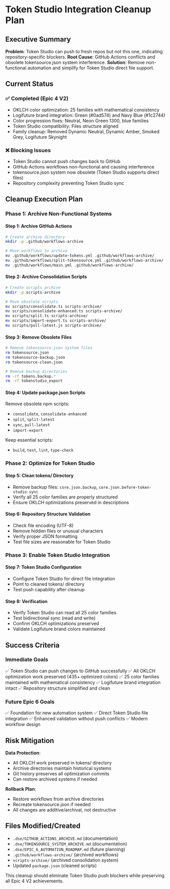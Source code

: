 # Token Studio Integration Cleanup Plan

## Executive Summary

**Problem**: Token Studio can push to fresh repos but not this one, indicating repository-specific blockers.
**Root Cause**: GitHub Actions conflicts and obsolete tokensource.json system interference.
**Solution**: Remove non-functional automation and simplify for Token Studio direct file support.

## Current Status

### ✅ Completed (Epic 4 V2)
- OKLCH color optimization: 25 families with mathematical consistency
- Logifuture brand integration: Green (#0ad574) and Navy Blue (#1c2744)
- Color progression fixes: Neutral, Neon Green 1300, blue families
- Token Studio compatibility: Files structure aligned
- Family cleanup: Removed Dynamic Neutral, Dynamic Amber, Smoked Grey, Logifuture Skynight

### ❌ Blocking Issues
- Token Studio cannot push changes back to GitHub
- GitHub Actions workflows non-functional and causing interference
- tokensource.json system now obsolete (Token Studio supports direct files)
- Repository complexity preventing Token Studio sync

## Cleanup Execution Plan

### Phase 1: Archive Non-Functional Systems

#### Step 1: Archive GitHub Actions
```bash
# Create archive directory
mkdir -p .github/workflows-archive

# Move workflows to archive
mv .github/workflows/update-tokens.yml .github/workflows-archive/
mv .github/workflows/split-tokensource.yml .github/workflows-archive/
mv .github/workflows/main.yml .github/workflows-archive/
```

#### Step 2: Archive Consolidation Scripts
```bash
# Create scripts archive
mkdir -p scripts-archive

# Move obsolete scripts
mv scripts/consolidate.ts scripts-archive/
mv scripts/consolidate-enhanced.ts scripts-archive/
mv scripts/split.ts scripts-archive/
mv scripts/import-export.ts scripts-archive/
mv scripts/pull-latest.js scripts-archive/
```

#### Step 3: Remove Obsolete Files
```bash
# Remove tokensource.json system files
rm tokensource.json
rm tokensource-backup.json 
rm tokensource-clean.json

# Remove backup directories
rm -rf tokens.backup.*
rm -rf tokenstudio_export
```

#### Step 4: Update package.json Scripts
Remove obsolete npm scripts:
- `consolidate`, `consolidate-enhanced`
- `split`, `split-latest`
- `sync`, `pull-latest`
- `import-export`

Keep essential scripts:
- `build`, `test`, `lint`, `type-check`

### Phase 2: Optimize for Token Studio

#### Step 5: Clean tokens/ Directory
- Remove backup files: `core.json.backup`, `core.json.before-token-studio-sync`
- Verify all 25 color families are properly structured
- Ensure OKLCH optimizations preserved in descriptions

#### Step 6: Repository Structure Validation
- Check file encoding (UTF-8)
- Remove hidden files or unusual characters
- Verify proper JSON formatting
- Test file sizes are reasonable for Token Studio

### Phase 3: Enable Token Studio Integration

#### Step 7: Token Studio Configuration
- Configure Token Studio for direct file integration
- Point to cleaned tokens/ directory
- Test push capability after cleanup

#### Step 8: Verification
- Verify Token Studio can read all 25 color families
- Test bidirectional sync (read and write)
- Confirm OKLCH optimizations preserved
- Validate Logifuture brand colors maintained

## Success Criteria

### Immediate Goals
✅ Token Studio can push changes to GitHub successfully
✅ All OKLCH optimization work preserved (435+ optimized colors)
✅ 25 color families maintained with mathematical consistency
✅ Logifuture brand integration intact
✅ Repository structure simplified and clean

### Future Epic 6 Goals
✅ Foundation for new automation system
✅ Direct Token Studio file integration
✅ Enhanced validation without push conflicts
✅ Modern workflow design

## Risk Mitigation

**Data Protection**:
- All OKLCH work preserved in tokens/ directory
- Archive directories maintain historical systems
- Git history preserves all optimization commits
- Can restore archived systems if needed

**Rollback Plan**:
- Restore workflows from archive directories
- Recreate tokensource.json if needed
- All changes are additive/archival, not destructive

## Files Modified/Created
- `.dse/GITHUB_ACTIONS_ARCHIVE.md` (documentation)
- `.dse/TOKENSOURCE_SYSTEM_ARCHIVE.md` (documentation)
- `.dse/EPIC_6_AUTOMATION_ROADMAP.md` (future planning)
- `.github/workflows-archive/` (archived workflows)
- `scripts-archive/` (archived consolidation system)
- Updated `package.json` (cleaned scripts)

This cleanup should eliminate Token Studio push blockers while preserving all Epic 4 V2 achievements.